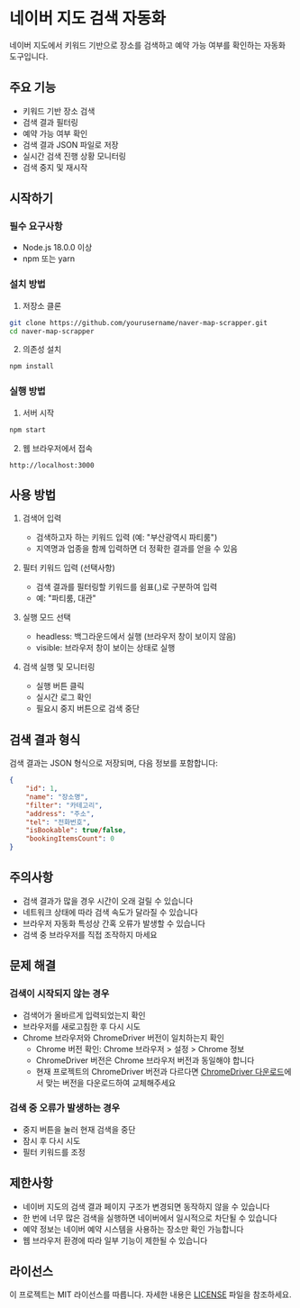# 네이버 지도 검색 자동화

네이버 지도에서 키워드 기반으로 장소를 검색하고 예약 가능 여부를 확인하는 자동화 도구입니다.

## 주요 기능

- 키워드 기반 장소 검색
- 검색 결과 필터링
- 예약 가능 여부 확인
- 검색 결과 JSON 파일로 저장
- 실시간 검색 진행 상황 모니터링
- 검색 중지 및 재시작

## 시작하기

### 필수 요구사항

- Node.js 18.0.0 이상
- npm 또는 yarn

### 설치 방법

1. 저장소 클론
```bash
git clone https://github.com/yourusername/naver-map-scrapper.git
cd naver-map-scrapper
```

2. 의존성 설치
```bash
npm install
```

### 실행 방법

1. 서버 시작
```bash
npm start
```

2. 웹 브라우저에서 접속
```
http://localhost:3000
```

## 사용 방법

1. 검색어 입력
   - 검색하고자 하는 키워드 입력 (예: "부산광역시 파티룸")
   - 지역명과 업종을 함께 입력하면 더 정확한 결과를 얻을 수 있음

2. 필터 키워드 입력 (선택사항)
   - 검색 결과를 필터링할 키워드를 쉼표(,)로 구분하여 입력
   - 예: "파티룸, 대관"

3. 실행 모드 선택
   - headless: 백그라운드에서 실행 (브라우저 창이 보이지 않음)
   - visible: 브라우저 창이 보이는 상태로 실행

4. 검색 실행 및 모니터링
   - 실행 버튼 클릭
   - 실시간 로그 확인
   - 필요시 중지 버튼으로 검색 중단

## 검색 결과 형식

검색 결과는 JSON 형식으로 저장되며, 다음 정보를 포함합니다:

```json
{
    "id": 1,
    "name": "장소명",
    "filter": "카테고리",
    "address": "주소",
    "tel": "전화번호",
    "isBookable": true/false,
    "bookingItemsCount": 0
}
```

## 주의사항

- 검색 결과가 많을 경우 시간이 오래 걸릴 수 있습니다
- 네트워크 상태에 따라 검색 속도가 달라질 수 있습니다
- 브라우저 자동화 특성상 간혹 오류가 발생할 수 있습니다
- 검색 중 브라우저를 직접 조작하지 마세요

## 문제 해결

### 검색이 시작되지 않는 경우
- 검색어가 올바르게 입력되었는지 확인
- 브라우저를 새로고침한 후 다시 시도
- Chrome 브라우저와 ChromeDriver 버전이 일치하는지 확인
  - Chrome 버전 확인: Chrome 브라우저 > 설정 > Chrome 정보
  - ChromeDriver 버전은 Chrome 브라우저 버전과 동일해야 합니다
  - 현재 프로젝트의 ChromeDriver 버전과 다르다면 [ChromeDriver 다운로드](https://chromedriver.chromium.org/downloads)에서 맞는 버전을 다운로드하여 교체해주세요

### 검색 중 오류가 발생하는 경우
- 중지 버튼을 눌러 현재 검색을 중단
- 잠시 후 다시 시도
- 필터 키워드를 조정

## 제한사항

- 네이버 지도의 검색 결과 페이지 구조가 변경되면 동작하지 않을 수 있습니다
- 한 번에 너무 많은 검색을 실행하면 네이버에서 일시적으로 차단될 수 있습니다
- 예약 정보는 네이버 예약 시스템을 사용하는 장소만 확인 가능합니다
- 웹 브라우저 환경에 따라 일부 기능이 제한될 수 있습니다

## 라이선스

이 프로젝트는 MIT 라이선스를 따릅니다. 자세한 내용은 [LICENSE](LICENSE) 파일을 참조하세요.